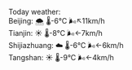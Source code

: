 Today weather:  
Beijing: 🌨  🌡️-6°C 🌬️↖11km/h  
Tianjin: ☀️   🌡️-8°C 🌬️←7km/h  
Shijiazhuang: ☁️   🌡️-6°C 🌬️←6km/h  
Tangshan: ☀️   🌡️-9°C 🌬️←4km/h  
